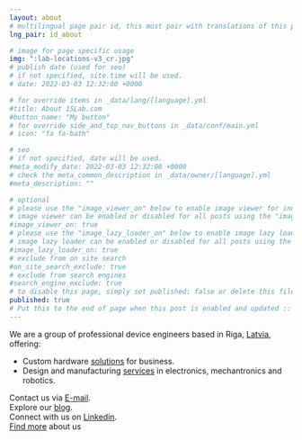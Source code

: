 ```yaml
---
layout: about
# multilingual page pair id, this must pair with translations of this page. (This name must be unique)
lng_pair: id_about

# image for page specific usage
img: ":lab-locations-v3_cr.jpg"
# publish date (used for seo)
# if not specified, site.time will be used.
# date: 2022-03-03 12:32:00 +0000

# for override items in _data/lang/[language].yml
#title: About 1SLab.com
#button_name: "My button"
# for override side_and_top_nav_buttons in _data/conf/main.yml
# icon: "fa fa-bath"

# seo
# if not specified, date will be used.
#meta_modify_date: 2022-03-03 12:32:00 +0000
# check the meta_common_description in _data/owner/[language].yml
#meta_description: ""

# optional
# please use the "image_viewer_on" below to enable image viewer for individual pages or posts (_posts/ or [language]/_posts folders).
# image viewer can be enabled or disabled for all posts using the "image_viewer_posts: true" setting in _data/conf/main.yml.
#image_viewer_on: true
# please use the "image_lazy_loader_on" below to enable image lazy loader for individual pages or posts (_posts/ or [language]/_posts folders).
# image lazy loader can be enabled or disabled for all posts using the "image_lazy_loader_posts: true" setting in _data/conf/main.yml.
#image_lazy_loader_on: true
# exclude from on site search
#on_site_search_exclude: true
# exclude from search engines
#search_engine_exclude: true
# to disable this page, simply set published: false or delete this file
published: true
# Put this to the end of page when this post is enabled and updated :: 
---
```

We are a group of professional device engineers based in Riga, [Latvia](https://en.wikipedia.org/wiki/European_Union), offering:
- Custom hardware [solutions](/posts/2024-12-07-Business_Hardware_Solutions) for business.
- Design and manufacturing [services](/posts/2024-12-06-Building_Electronic_Devices) in electronics, mechantronics and robotics.

Contact us via [E-mail](mailto:mail@1slab.com?subject=Hey%201SLab.com!).\
Explore our [blog](/tabs/blog/).\
Connect with us on [Linkedin](https://www.linkedin.com/company/1slab/).\
[Find more](/posts/2024-12-05-Who_We_Are) about us